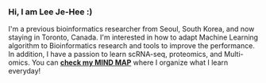 ### Hi, I am Lee Je-Hee :)
I'm a previous bioinformatics researcher from Seoul, South Korea, and now staying in Toronto, Canada.
I'm interested in how to adapt Machine Learning algorithm to Bioinformatics research and tools to improve the performance.
In addition, I have a passion to learn scRNA-seq, proteomics, and Multi-omics.
You can [**check my MIND MAP**](https://jhlee0637.github.io/) where I organize what I learn everyday!
